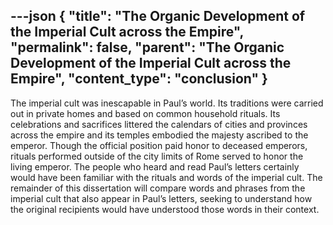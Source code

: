 ---json
{
  "title": "The Organic Development of the Imperial Cult across the Empire",
  "permalink": false,
  "parent": "The Organic Development of the Imperial Cult across the Empire",
  "content_type": "conclusion"
}
---
The imperial cult was inescapable in Paul’s world. Its traditions were carried out in private homes and based on common household rituals. Its celebrations and sacrifices littered the calendars of cities and provinces across the empire and its temples embodied the majesty ascribed to the emperor. Though the official position paid honor to deceased emperors, rituals performed outside of the city limits of Rome served to honor the living emperor. The people who heard and read Paul’s letters certainly would have been familiar with the rituals and words of the imperial cult. The remainder of this dissertation will compare words and phrases from the imperial cult that also appear in Paul’s letters, seeking to understand how the original recipients would have understood those words in their context.
